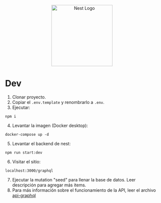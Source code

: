 <p align="center">
  <a href="http://nestjs.com/" target="blank"><img src="https://nestjs.com/img/logo-small.svg" width="200" alt="Nest Logo" /></a>
</p>

# Dev

1. Clonar proyecto.
2. Copiar el `.env.template` y renombrarlo a `.env`.
3. Ejecutar:

```
npm i
```

4. Levantar la imagen (Docker desktop):

```
docker-compose up -d
```

5. Levantar el backend de nest:

```
npm run start:dev
```

6. Visitar el sitio:

```
localhost:3000/graphql
```

7. Ejecutar la mutation "seed" para llenar la base de datos. Leer descripción para agregar más items.
8. Para más información sobre el funcionamiento de la API, leer el archivo <a href="https://imagenes-reclamos.s3.amazonaws.com/api-graphql.pdf">api-graphql</a>
